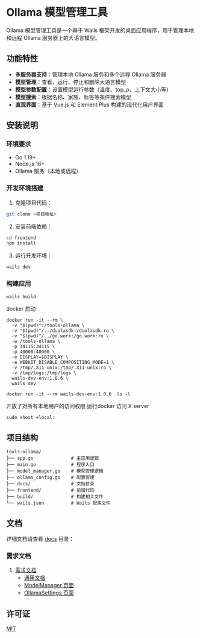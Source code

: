# Ollama 模型管理工具

Ollama 模型管理工具是一个基于 Wails 框架开发的桌面应用程序，用于管理本地和远程 Ollama 服务器上的大语言模型。

## 功能特性

- **多服务器支持**：管理本地 Ollama 服务和多个远程 Ollama 服务器
- **模型管理**：查看、运行、停止和删除大语言模型
- **模型参数配置**：设置模型运行参数（温度、top_p、上下文大小等）
- **模型搜索**：根据名称、家族、标签等条件搜索模型
- **直观界面**：基于 Vue.js 和 Element Plus 构建的现代化用户界面

## 安装说明

### 环境要求

- Go 1.19+
- Node.js 16+
- Ollama 服务（本地或远程）

### 开发环境搭建

1. 克隆项目代码：

```bash
git clone <项目地址>
```

2. 安装前端依赖：

```bash
cd frontend
npm install
```

3. 运行开发环境：

```bash
wails dev
```

### 构建应用

```bash
wails build
```

docker 启动

```shell
docker run -it --rm \
  -v "$(pwd)":/tools-ollama \
  -v "$(pwd)"/../duolasdk:/duolasdk:ro \
  -v "$(pwd)"/../go.work:/go.work:ro \
  -w /tools-ollama \
  -p 34115:34115 \
  -p 40000:40000 \
  -e DISPLAY=$DISPLAY \
  -e WEBKIT_DISABLE_COMPOSITING_MODE=1 \
  -v /tmp/.X11-unix:/tmp/.X11-unix:ro \
  -v /tmp/logs:/tmp/logs \
  wails-dev-env:1.0.6 \
  wails dev
``` 

```shell
docker run -it --rm wails-dev-env:1.0.6  ls -l
```

开放了对所有本地用户的访问权限 运行docker 访问 X server
```shell
sudo xhost +local:
```

## 项目结构

```
tools-ollama/
├── app.go              # 主应用逻辑
├── main.go             # 程序入口
├── model_manager.go    # 模型管理逻辑
├── ollama_config.go    # 配置管理
├── docs/               # 文档目录
├── frontend/           # 前端代码
├── build/              # 构建相关文件
└── wails.json          # Wails 配置文件
```

## 文档

详细文档请查看 [docs](./docs) 目录：

### 需求文档

1. [需求文档](docs/设计)
    - [通用文档](docs/设计/通用文档)
    - [ModelManager 页面](docs/设计/ModelManager)
    - [OllamaSettings 页面](docs/设计/OllamaSettings)

## 许可证

[MIT](./LICENSE)
